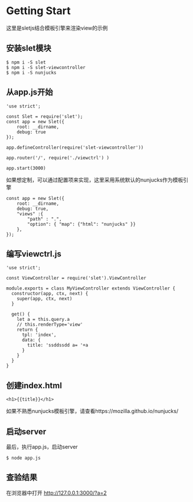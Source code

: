 # Getting Start

这里是sletjs结合模板引擎来渲染view的示例

## 安装slet模块

```
$ npm i -S slet
$ npm i -S slet-viewcontroller
$ npm i -S nunjucks
```

## 从app.js开始

```
'use strict';

const Slet = require('slet');
const app = new Slet({
    root: __dirname,
    debug: true
});

app.defineController(require('slet-viewcontroller'))

app.router('/', require('./viewctrl') )  

app.start(3000) 
```

如果想定制，可以通过配置项来实现，这里采用系统默认的nunjucks作为模板引擎

```
const app = new Slet({
    root: __dirname,
    debug: true,
    "views" :{
        "path" : ".",
        "option": { "map": {"html": "nunjucks" }}
    },
});

```

## 编写viewctrl.js

```
'use strict';

const ViewController = require('slet').ViewController

module.exports = class MyViewController extends ViewController {
  constructor(app, ctx, next) {
    super(app, ctx, next)
  }
  
  get() { 
    let a = this.query.a
    // this.renderType='view'
    return {
      tpl: 'index',
      data: {
        title: 'ssddssdd a= '+a
      }
    }
  } 
}

```

## 创建index.html

```
<h1>{{title}}</h1>
```

如果不熟悉nunjucks模板引擎，请查看https://mozilla.github.io/nunjucks/

## 启动server

最后，执行app.js，启动server

```
$ node app.js
```

## 查验结果

在浏览器中打开 http://127.0.0.1:3000/?a=2
